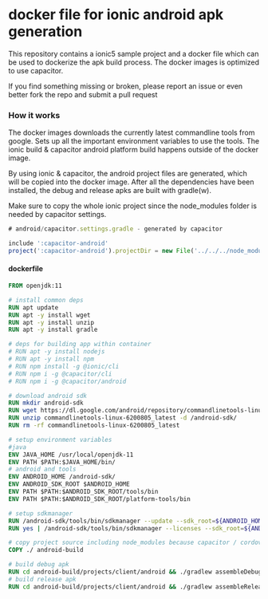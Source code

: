 
# docker file for ionic android apk generation

This repository contains a ionic5 sample project and a docker file which can be used to dockerize the apk build process.
The docker images is optimized to use capacitor.


If you find something missing or broken, please report an issue or even better fork the repo and submit a pull request


### How it works
The docker images downloads the currently latest commandline tools from google.
Sets up all the important environment variables to use the tools.
The ionic build & capacitor android platform build happens outside of the docker image.

By using ionic & capacitor, the android project files are generated, which will be copied into the docker image.
After all the dependencies have been installed, the debug and release apks are built with gradle(w).

Make sure to copy the whole ionic project since the node_modules folder is needed by capacitor settings.
```javascript
# android/capacitor.settings.gradle - generated by capacitor

include ':capacitor-android'
project(':capacitor-android').projectDir = new File('../../../node_modules/@capacitor/android/capacitor')


```

#### dockerfile

```dockerfile
FROM openjdk:11

# install common deps
RUN apt update
RUN apt -y install wget
RUN apt -y install unzip
RUN apt -y install gradle

# deps for building app within container
# RUN apt -y install nodejs
# RUN apt -y install npm
# RUN npm install -g @ionic/cli
# RUN npm i -g @capacitor/cli
# RUN npm i -g @capacitor/android

# download android sdk
RUN mkdir android-sdk
RUN wget https://dl.google.com/android/repository/commandlinetools-linux-6200805_latest.zip
RUN unzip commandlinetools-linux-6200805_latest -d /android-sdk/
RUN rm -rf commandlinetools-linux-6200805_latest

# setup environment variables
#java
ENV JAVA_HOME /usr/local/openjdk-11
ENV PATH $PATH:$JAVA_HOME/bin/
# android and tools
ENV ANDROID_HOME /android-sdk/
ENV ANDROID_SDK_ROOT $ANDROID_HOME
ENV PATH $PATH:$ANDROID_SDK_ROOT/tools/bin
ENV PATH $PATH:$ANDROID_SDK_ROOT/platform-tools/bin

# setup sdkmanager
RUN /android-sdk/tools/bin/sdkmanager --update --sdk_root=${ANDROID_HOME}
RUN yes | /android-sdk/tools/bin/sdkmanager --licenses --sdk_root=${ANDROID_HOME}

# copy project source including node_modules because capacitor / cordova depend on it for building
COPY ./ android-build

# build debug apk
RUN cd android-build/projects/client/android && ./gradlew assembleDebug
# build release apk
RUN cd android-build/projects/client/android && ./gradlew assembleRelease

```

